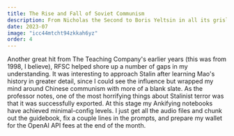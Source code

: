 ```yaml
---
title: The Rise and Fall of Soviet Communism
description: From Nicholas the Second to Boris Yeltsin in all its grisly detail.
date: 2023-07
image: "icc44mtcht94zkkah6yz"
order: 4
---
```


Another great hit from The Teaching Company's earlier years (this was from 1998, I believe), RFSC helped shore up a number of gaps in my understanding. It was interesting to approach Stalin after learning Mao's history in greater detail, since I could see the influence but wrapped my mind around Chinese communism with more of a blank slate. As the professor notes, one of the most horrifying things about Stalinist terror was that it was successfully exported.
At this stage my Ankifying notebooks have achieved minimal-config levels. I just get all the audio files and chunk out the guidebook, fix a couple lines in the prompts, and prepare my wallet for the OpenAI API fees at the end of the month.
